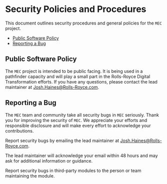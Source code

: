 # Security Policies and Procedures

This document outlines security procedures and general policies for the `MEC`
project.

* [Public Software Policy](#public-software-policy)
* [Reporting a Bug](#reporting-a-bug)

## Public Software Policy

The `MEC` project is intended to be public facing. It is being used in a pathfinder capacity and will play a small part in the Rolls-Royce Digital Transformation efforts.  If you have any questions, please contact the lead maintainer at [Josh.Haines@Rolls-Royce.com](mailto:Josh.Haines@Rolls-Royce.com).

## Reporting a Bug

The `MEC` team and community take all security bugs in `MEC` seriously.
Thank you for improving the security of `MEC`. We appreciate your efforts and
responsible disclosure and will make every effort to acknowledge your
contributions.

Report security bugs by emailing the lead maintainer at [Josh.Haines@Rolls-Royce.com](mailto:Josh.Haines@Rolls-Royce.com).

The lead maintainer will acknowledge your email within 48 hours and may ask for additional information or guidance.

Report security bugs in third-party modules to the person or team maintaining
the module.
